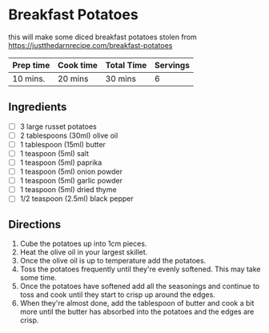 # Breakfast Potatoes
this will make some diced breakfast potatoes
stolen from https://justthedarnrecipe.com/breakfast-potatoes

| Prep time | Cook time | Total Time | Servings |
|-----------|-----------|------------|----------|
| 10 mins.  | 20 mins   | 30 mins    | 6        |

## Ingredients
- [ ] 3 large russet potatoes
- [ ] 2 tablespoons (30ml) olive oil
- [ ] 1 tablespoon (15ml) butter
- [ ] 1 teaspoon (5ml) salt
- [ ] 1 teaspoon (5ml) paprika
- [ ] 1 teaspoon (5ml) onion powder
- [ ] 1 teaspoon (5ml) garlic powder
- [ ] 1 teaspoon (5ml) dried thyme
- [ ] 1/2 teaspoon (2.5ml) black pepper

## Directions
1. Cube the potatoes up into 1cm pieces.
2. Heat the olive oil in your largest skillet.
3. Once the olive oil is up to temperature add the potatoes.
4. Toss the potatoes frequently until they're evenly softened. This may take some time.
5. Once the potatoes have softened add all the seasonings and continue to toss and cook until they start to crisp up around the edges.
6. When they're almost done, add the tablespoon of butter and cook a bit more until the butter has absorbed into the potatoes and the edges are crisp.
